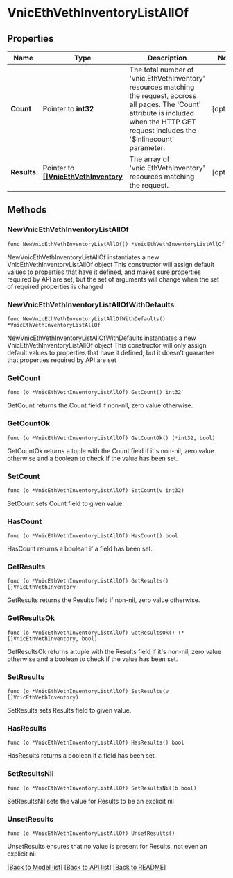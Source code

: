 # VnicEthVethInventoryListAllOf

## Properties

Name | Type | Description | Notes
------------ | ------------- | ------------- | -------------
**Count** | Pointer to **int32** | The total number of &#39;vnic.EthVethInventory&#39; resources matching the request, accross all pages. The &#39;Count&#39; attribute is included when the HTTP GET request includes the &#39;$inlinecount&#39; parameter. | [optional] 
**Results** | Pointer to [**[]VnicEthVethInventory**](VnicEthVethInventory.md) | The array of &#39;vnic.EthVethInventory&#39; resources matching the request. | [optional] 

## Methods

### NewVnicEthVethInventoryListAllOf

`func NewVnicEthVethInventoryListAllOf() *VnicEthVethInventoryListAllOf`

NewVnicEthVethInventoryListAllOf instantiates a new VnicEthVethInventoryListAllOf object
This constructor will assign default values to properties that have it defined,
and makes sure properties required by API are set, but the set of arguments
will change when the set of required properties is changed

### NewVnicEthVethInventoryListAllOfWithDefaults

`func NewVnicEthVethInventoryListAllOfWithDefaults() *VnicEthVethInventoryListAllOf`

NewVnicEthVethInventoryListAllOfWithDefaults instantiates a new VnicEthVethInventoryListAllOf object
This constructor will only assign default values to properties that have it defined,
but it doesn't guarantee that properties required by API are set

### GetCount

`func (o *VnicEthVethInventoryListAllOf) GetCount() int32`

GetCount returns the Count field if non-nil, zero value otherwise.

### GetCountOk

`func (o *VnicEthVethInventoryListAllOf) GetCountOk() (*int32, bool)`

GetCountOk returns a tuple with the Count field if it's non-nil, zero value otherwise
and a boolean to check if the value has been set.

### SetCount

`func (o *VnicEthVethInventoryListAllOf) SetCount(v int32)`

SetCount sets Count field to given value.

### HasCount

`func (o *VnicEthVethInventoryListAllOf) HasCount() bool`

HasCount returns a boolean if a field has been set.

### GetResults

`func (o *VnicEthVethInventoryListAllOf) GetResults() []VnicEthVethInventory`

GetResults returns the Results field if non-nil, zero value otherwise.

### GetResultsOk

`func (o *VnicEthVethInventoryListAllOf) GetResultsOk() (*[]VnicEthVethInventory, bool)`

GetResultsOk returns a tuple with the Results field if it's non-nil, zero value otherwise
and a boolean to check if the value has been set.

### SetResults

`func (o *VnicEthVethInventoryListAllOf) SetResults(v []VnicEthVethInventory)`

SetResults sets Results field to given value.

### HasResults

`func (o *VnicEthVethInventoryListAllOf) HasResults() bool`

HasResults returns a boolean if a field has been set.

### SetResultsNil

`func (o *VnicEthVethInventoryListAllOf) SetResultsNil(b bool)`

 SetResultsNil sets the value for Results to be an explicit nil

### UnsetResults
`func (o *VnicEthVethInventoryListAllOf) UnsetResults()`

UnsetResults ensures that no value is present for Results, not even an explicit nil

[[Back to Model list]](../README.md#documentation-for-models) [[Back to API list]](../README.md#documentation-for-api-endpoints) [[Back to README]](../README.md)



